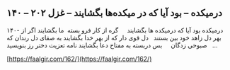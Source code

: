## درمیکده – بود آیا که در میکده‌ها بگشایند – غزل ۲۰۲ – ۱۴۰


۱۴۰- درمیکده بود آیا که درمیکده ها بگشایند     گره از کار فرو بسته  ما بگشایند اگر از بهر دل زاهد خود بین بستند   دل قوی دار که از بهر خدا بگشایند به صفای دل رندان که صبوحی زدگان     بس دربسته به مفتاح دعا بگشایند نامه تعزیت دختر رز بنویسید   &#8230;

[https://faalgir.com/162/](https://faalgir.com/162/) 